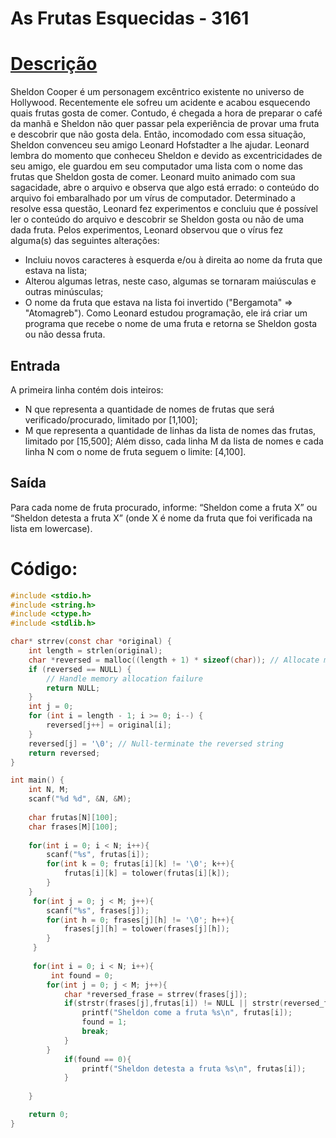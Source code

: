 # As Frutas Esquecidas - 3161
# [Descrição](https://judge.beecrowd.com/pt/problems/view/3161)

Sheldon Cooper é um personagem excêntrico existente no universo de Hollywood. Recentemente ele sofreu um acidente e acabou esquecendo quais frutas gosta de comer.
Contudo, é chegada a hora de preparar o café da manhã e Sheldon não quer passar pela experiência de provar uma fruta e descobrir que não gosta dela.
Então, incomodado com essa situação, Sheldon convenceu seu amigo Leonard Hofstadter a lhe ajudar. 
Leonard lembra do momento que conheceu Sheldon e devido as excentricidades de seu amigo, ele guardou em seu computador uma lista com o nome das frutas que Sheldon gosta de comer.
Leonard muito animado com sua sagacidade, abre o arquivo e observa que algo está errado: o conteúdo do arquivo foi embaralhado por um vírus de computador.
Determinado a resolve essa questão, Leonard fez experimentos e concluiu que é possível ler o conteúdo do arquivo e descobrir se Sheldon gosta ou não de uma dada fruta. 
Pelos experimentos, Leonard observou que o vírus fez alguma(s) das seguintes alterações: 
- Incluiu novos caracteres à esquerda e/ou à direita ao nome da fruta que estava na lista;
- Alterou algumas letras, neste caso, algumas se tornaram maiúsculas e outras minúsculas;
- O nome da fruta que estava na lista foi invertido ("Bergamota" => "Atomagreb").
Como Leonard estudou programação, ele irá criar um programa que recebe o nome de uma fruta e retorna se Sheldon gosta ou não dessa fruta.

## Entrada
A primeira linha contém dois inteiros: 
- N que representa a quantidade de nomes de frutas que será verificado/procurado, limitado por [1,100];
- M que representa a quantidade de linhas da lista de nomes das frutas, limitado por [15,500];
Além disso, cada linha M da lista de nomes e cada linha N com o nome de fruta seguem o limite: [4,100].

## Saída
Para cada nome de fruta procurado, informe: “Sheldon come a fruta X” ou “Sheldon detesta a fruta X” (onde X é nome da fruta que foi verificada na lista em lowercase).

# Código:
```C
#include <stdio.h>
#include <string.h>
#include <ctype.h>
#include <stdlib.h>

char* strrev(const char *original) {
    int length = strlen(original);
    char *reversed = malloc((length + 1) * sizeof(char)); // Allocate memory for the reversed string
    if (reversed == NULL) {
        // Handle memory allocation failure
        return NULL;
    }
    int j = 0;
    for (int i = length - 1; i >= 0; i--) {
        reversed[j++] = original[i];
    }
    reversed[j] = '\0'; // Null-terminate the reversed string
    return reversed;
}

int main() {
    int N, M;
    scanf("%d %d", &N, &M);
    
    char frutas[N][100];
    char frases[M][100];
    
    for(int i = 0; i < N; i++){
        scanf("%s", frutas[i]);
        for(int k = 0; frutas[i][k] != '\0'; k++){
            frutas[i][k] = tolower(frutas[i][k]);
        }        
    }
     for(int j = 0; j < M; j++){
        scanf("%s", frases[j]);
        for(int h = 0; frases[j][h] != '\0'; h++){
            frases[j][h] = tolower(frases[j][h]);
        }
     }
    
     for(int i = 0; i < N; i++){
         int found = 0;
        for(int j = 0; j < M; j++){
            char *reversed_frase = strrev(frases[j]);
            if(strstr(frases[j],frutas[i]) != NULL || strstr(reversed_frase, frutas[i]) != NULL) {
                printf("Sheldon come a fruta %s\n", frutas[i]);
                found = 1;
                break;
            } 
        }
            if(found == 0){
                printf("Sheldon detesta a fruta %s\n", frutas[i]);
            }
        
    }

    return 0;
}
```
